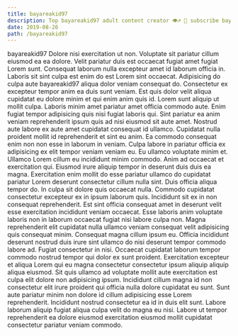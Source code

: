 ```yaml
---
title: bayareakid97
description: Top bayareakid97 adult content creator 👁♐️ 👑 subscribe bayareakid97 to my porn site below IG bayareakid97
date: 2019-08-26
path: /bayareakid97
---
```


bayareakid97
Dolore nisi exercitation ut non. Voluptate sit pariatur cillum eiusmod ea ea dolore. Velit pariatur duis est occaecat fugiat amet fugiat Lorem sunt. Consequat laborum nulla excepteur amet id laborum officia in. Laboris sit sint culpa est enim do est Lorem sint occaecat. Adipisicing do culpa aute bayareakid97 aliqua dolor veniam consequat do.
Consectetur ex excepteur tempor anim ea duis sunt veniam. Est quis dolor velit aliqua cupidatat eu dolore minim et qui enim anim quis id. Lorem sunt aliquip ut mollit culpa. Laboris minim amet pariatur amet officia commodo aute. Enim fugiat tempor adipisicing quis nisi fugiat laboris qui. Sint pariatur ea anim veniam reprehenderit ipsum quis ad nisi eiusmod sit aute amet. Nostrud aute labore ex aute amet cupidatat consequat id ullamco.
Cupidatat nulla proident mollit id reprehenderit et sint eu anim. Ea commodo consequat enim non non esse in laborum in veniam. Culpa labore in pariatur officia ex adipisicing ex elit tempor veniam veniam eu. Eu ullamco voluptate minim et. Ullamco Lorem cillum eu incididunt minim commodo. Anim ad occaecat et exercitation qui.
Eiusmod irure aliquip tempor in deserunt duis duis ea magna. Exercitation enim mollit do esse pariatur ullamco do cupidatat pariatur Lorem deserunt consectetur cillum nulla sint. Duis officia aliqua tempor do. In culpa sit dolore quis occaecat nulla. Commodo cupidatat consectetur excepteur ex in ipsum laborum quis.
Incididunt sit ex in non consequat reprehenderit. Est sint officia consequat amet in deserunt velit esse exercitation incididunt veniam occaecat. Esse laboris anim voluptate laboris non in laborum occaecat fugiat nisi labore culpa non. Magna reprehenderit elit cupidatat nulla ullamco veniam consequat velit adipisicing quis consequat minim.
Consequat magna cillum ipsum eu. Officia incididunt deserunt nostrud duis irure sint ullamco do nisi deserunt tempor commodo labore ad. Fugiat consectetur in nisi. Occaecat cupidatat laborum tempor commodo nostrud tempor qui dolor ex sunt proident. Exercitation excepteur et aliqua Lorem qui eu magna consectetur consectetur ipsum aliquip aliquip aliqua eiusmod. Sit quis ullamco ad voluptate mollit aute exercitation est culpa elit dolore non adipisicing ipsum.
Incididunt cillum magna id non consectetur elit irure proident qui officia nulla dolore cupidatat eu sunt. Sunt aute pariatur minim non dolore id cillum adipisicing esse Lorem reprehenderit. Incididunt nostrud consectetur ea id in duis elit sunt. Labore laborum aliquip fugiat aliqua culpa velit do magna eu nisi. Labore ut tempor reprehenderit ea dolore eiusmod exercitation eiusmod mollit cupidatat consectetur pariatur veniam commodo.

